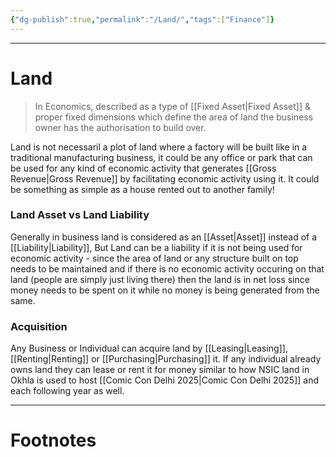 ```yaml
---
{"dg-publish":true,"permalink":"/Land/","tags":["Finance"]}
---
```



---
# Land
> In Economics, described as a type of [[Fixed Asset\|Fixed Asset]] & proper fixed dimensions which define the area of land the business owner has the authorisation to build over.

Land is not necessaril a plot of land where a factory will be built like in a traditional manufacturing business, it could be any office or park that can be used for any kind of economic activity that generates [[Gross Revenue\|Gross Revenue]] by facilitating economic activity using it.
It could be something as simple as a house rented out to another family!

### Land Asset vs Land Liability
Generally in business land is considered as an [[Asset\|Asset]] instead of a [[Liability\|Liability]],
But Land can be a liability if it is not being used for economic activity - since the area of land or any structure built on top needs to be maintained and if there is no economic activity occuring on that land (people are simply just living there) then the land is in net loss since money needs to be spent on it while no money is being generated from the same.

### Acquisition
Any Business or Individual can acquire land by [[Leasing\|Leasing]], [[Renting\|Renting]] or [[Purchasing\|Purchasing]] it.
If any individual already owns land they can lease or rent it for money similar to how NSIC land in Okhla is used to host [[Comic Con Delhi 2025\|Comic Con Delhi 2025]] and each following year as well.

---
# Footnotes